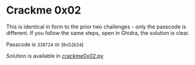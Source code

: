 # Crackme 0x02

This is identical in form to the prior two challenges - only the passcode is 
different. If you follow the same steps, open in Ghidra, the solution is clear.

Passcode is `338724` or (`0x52b24`)

Solution is available in [crackme0x02.py](https://github.com/argodev/study/blob/main/src/ioli/crackme0x02.py)

